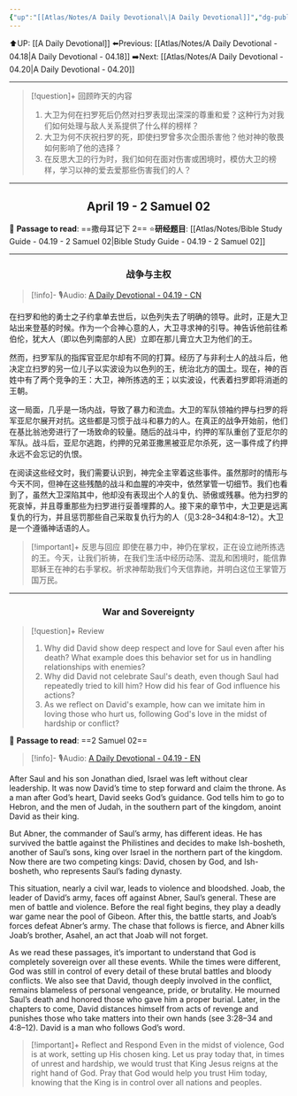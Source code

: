 ```yaml
---
{"up":"[[Atlas/Notes/A Daily Devotional\|A Daily Devotional]]","dg-publish":true,"permalink":"/atlas/notes/a-daily-devotional-04-19/","dgPassFrontmatter":true}
---
```


 ⬆️UP: [[A Daily Devotional]]
⬅️Previous: [[Atlas/Notes/A Daily Devotional - 04.18\|A Daily Devotional - 04.18]]
➡️Next: [[Atlas/Notes/A Daily Devotional - 04.20\|A Daily Devotional - 04.20]]

---

> [!question]+ 回顾昨天的内容
> 1. 大卫为何在扫罗死后仍然对扫罗表现出深深的尊重和爱？这种行为对我们如何处理与敌人关系提供了什么样的榜样？
> 2. 大卫为何不庆祝扫罗的死，即使扫罗曾多次企图杀害他？他对神的敬畏如何影响了他的选择？
> 3. 在反思大卫的行为时，我们如何在面对伤害或困境时，模仿大卫的榜样，学习以神的爱去爱那些伤害我们的人？

---
## <center>April 19 -  2 Samuel 02</center>

📖 **Passage to read**: ==撒母耳记下 2==
⭐**研经题目**: [[Atlas/Notes/Bible Study Guide - 04.19 - 2 Samuel 02\|Bible Study Guide - 04.19 - 2 Samuel 02]]

---
### <center>战争与主权</center>

> [!info]- 🎙️Audio: [A Daily Devotional - 04.19 - CN]()

在扫罗和他的勇士之子约拿单去世后，以色列失去了明确的领导。此时，正是大卫站出来登基的时候。作为一个合神心意的人，大卫寻求神的引导。神告诉他前往希伯伦，犹大人（即以色列南部的人民）立即在那儿膏立大卫为他们的王。

然而，扫罗军队的指挥官亚尼尔却有不同的打算。经历了与非利士人的战斗后，他决定立扫罗的另一位儿子以实波设为以色列的王，统治北方的国土。现在，神的百姓中有了两个竞争的王：大卫，神所拣选的王；以实波设，代表着扫罗即将消逝的王朝。

这一局面，几乎是一场内战，导致了暴力和流血。大卫的军队领袖约押与扫罗的将军亚尼尔展开对抗。这些都是习惯于战斗和暴力的人。在真正的战争开始前，他们在基比翁池旁进行了一场致命的较量。随后的战斗中，约押的军队重创了亚尼尔的军队。战斗后，亚尼尔逃跑，约押的兄弟亚撒黑被亚尼尔杀死，这一事件成了约押永远不会忘记的仇恨。

在阅读这些经文时，我们需要认识到，神完全主宰着这些事件。虽然那时的情形与今天不同，但神在这些残酷的战斗和血腥的冲突中，依然掌管一切细节。我们也看到了，虽然大卫深陷其中，他却没有表现出个人的复仇、骄傲或残暴。他为扫罗的死哀悼，并且尊重那些为扫罗进行妥善埋葬的人。接下来的章节中，大卫更是远离复仇的行为，并且惩罚那些自己采取复仇行为的人（见3:28–34和4:8–12）。大卫是一个遵循神话语的人。

> [!important]+ 反思与回应
即使在暴力中，神仍在掌权，正在设立祂所拣选的王。今天，让我们祈祷，在我们生活中经历动荡、混乱和困境时，能信靠耶稣王在神的右手掌权。祈求神帮助我们今天信靠祂，并明白这位王掌管万国万民。


---
### <center>War and Sovereignty</center>

> [!question]+ Review
> 1. Why did David show deep respect and love for Saul even after his death? What example does this behavior set for us in handling relationships with enemies?
> 2. Why did David not celebrate Saul's death, even though Saul had repeatedly tried to kill him? How did his fear of God influence his actions?
> 3. ⁠As we reflect on David's example, how can we imitate him in loving those who hurt us, following God's love in the midst of hardship or conflict?

📖 **Passage to read**: ==2 Samuel 02==

> [!info]- 🎙️Audio: [A Daily Devotional - 04.19 - EN]()  

After Saul and his son Jonathan died, Israel was left without clear leadership. It was now David’s time to step forward and claim the throne. As a man after God’s heart, David seeks God’s guidance. God tells him to go to Hebron, and the men of Judah, in the southern part of the kingdom, anoint David as their king.

But Abner, the commander of Saul’s army, has different ideas. He has survived the battle against the Philistines and decides to make Ish-bosheth, another of Saul’s sons, king over Israel in the northern part of the kingdom. Now there are two competing kings: David, chosen by God, and Ish-bosheth, who represents Saul’s fading dynasty.

This situation, nearly a civil war, leads to violence and bloodshed. Joab, the leader of David’s army, faces off against Abner, Saul’s general. These are men of battle and violence. Before the real fight begins, they play a deadly war game near the pool of Gibeon. After this, the battle starts, and Joab’s forces defeat Abner’s army. The chase that follows is fierce, and Abner kills Joab’s brother, Asahel, an act that Joab will not forget.

As we read these passages, it’s important to understand that God is completely sovereign over all these events. While the times were different, God was still in control of every detail of these brutal battles and bloody conflicts. We also see that David, though deeply involved in the conflict, remains blameless of personal vengeance, pride, or brutality. He mourned Saul’s death and honored those who gave him a proper burial. Later, in the chapters to come, David distances himself from acts of revenge and punishes those who take matters into their own hands (see 3:28–34 and 4:8–12). David is a man who follows God’s word.

> [!important]+ Reflect and Respond
Even in the midst of violence, God is at work, setting up His chosen king. Let us pray today that, in times of unrest and hardship, we would trust that King Jesus reigns at the right hand of God. Pray that God would help you trust Him today, knowing that the King is in control over all nations and peoples.



 


































